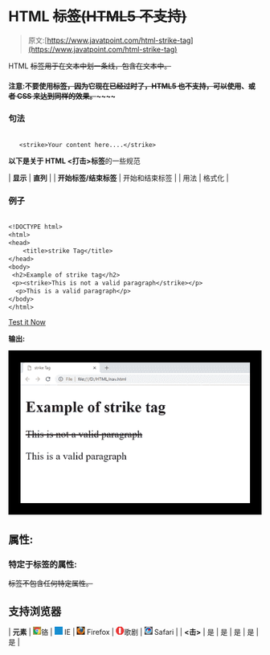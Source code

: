 # HTML ~~标签(HTML5 不支持)~~

> 原文:[https://www.javatpoint.com/html-strike-tag](https://www.javatpoint.com/html-strike-tag)

HTML ~~标签用于在文本中划一条线，包含在文本中。~~

#### 注意:不要使用~~标签，因为它现在已经过时了，HTML5 也不支持，可以使用~~、~~或者 CSS 来达到同样的效果。~~~~~~

### 句法

```

   <strike>Your content here....</strike>

```

**以下是关于 HTML <打击>标签**的一些规范

| **显示** | **直列** |
| **开始标签/结束标签** | 开始和结束标签 |
| 用法 | 格式化 |

### 例子

```

<!DOCTYPE html>
<html>
<head>
	<title>strike Tag</title>
</head>
<body>
 <h2>Example of strike tag</h2>
 <p><strike>This is not a valid paragraph</strike></p>
  <p>This is a valid paragraph</p>
</body>
</html>

```

[Test it Now](https://www.javatpoint.com/oprweb/test.jsp?filename=htmlstriketag)

**输出:**

![HTML strike tag](img/7e3a1e32fb7e3f6e3eb7ccb2ff055257.png)

## 属性:

### 特定于标签的属性:

~~标签不包含任何特定属性。~~

## 支持浏览器

| **元素** | ![chrome browser](img/4fbdc93dc2016c5049ed108e7318df19.png)铬 | ![ie browser](img/83dd23df1fe8373fd5bf054b2c1dd88b.png) IE | ![firefox browser](img/4f001fff393888a8a807ed29b28145d1.png) Firefox | ![opera browser](img/6cad4a592cc69a052056a0577b4aac65.png)歌剧 | ![safari browser](img/a0f6a9711a92203c5dc5c127fe9c9fca.png) Safari |
| **<击>** | 是 | 是 | 是 | 是 | 是 |